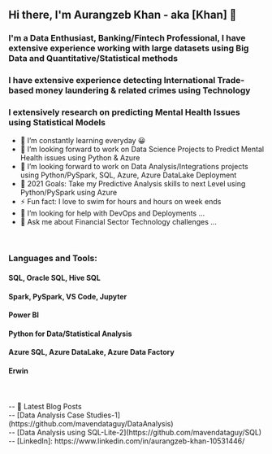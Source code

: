 ## Hi there, I'm Aurangzeb Khan - aka [Khan] 👋

### I'm a Data Enthusiast, Banking/Fintech Professional, I have extensive experience working with large datasets using Big Data and Quantitative/Statistical methods
### I have extensive experience detecting International Trade-based money laundering & related crimes using Technology 
### I extensively research on predicting Mental Health Issues using Statistical Models

- 🌱 I’m constantly learning everyday  😀
- 👯 I’m looking forward to work on Data Science Projects to Predict Mental Health issues using Python & Azure
- 👯 I’m looking forward to work on Data Analysis/Integrations projects using Python/PySpark, SQL, Azure, Azure DataLake Deployment
- 🥅 2021 Goals: Take my Predictive Analysis skills to next Level using Python/PySpark using Azure 
- ⚡ Fun fact: I love to swim for hours and hours on week ends
- 🤔 I’m looking for help with DevOps and Deployments ...
- 💬 Ask me about Financial Sector Technology challenges ...

<br />

### Languages and Tools:

#### SQL, Oracle SQL, Hive SQL
#### Spark, PySpark, VS Code, Jupyter
#### Power BI
#### Python for Data/Statistical Analysis
#### Azure SQL, Azure DataLake, Azure Data Factory
#### Erwin
<br />
<br />
-- 📕 Latest Blog Posts
<br />
<!-- BLOG-POST-LIST:START -->
-- [Data Analysis Case Studies-1](https://github.com/mavendataguy/DataAnalysis)
<br/>
-- [Data Analysis using SQL-Lite-2](https://github.com/mavendataguy/SQL)
<!-- BLOG-POST-LIST:END -->
<br />
-- [LinkedIn]: https://www.linkedin.com/in/aurangzeb-khan-10531446/
</details>

<!---
nomaddataguy/nomaddataguy is a ✨ special ✨ repository because its `README.md` (this file) appears on your GitHub profile.
You can click the Preview link to take a look at your changes.
--->

